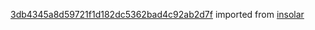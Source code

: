 [3db4345a8d59721f1d182dc5362bad4c92ab2d7f](https://github.com/insolar/insolar/commit/3db4345a8d59721f1d182dc5362bad4c92ab2d7f) imported from [insolar](https://github.com/insolar/insolar)
